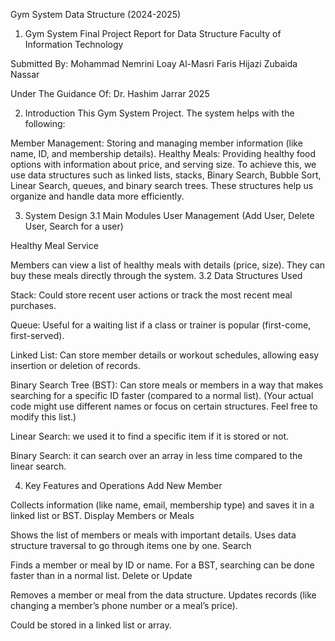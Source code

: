 Gym System
Data Structure (2024-2025)

1. Gym System
Final Project Report for Data Structure
Faculty of Information Technology

Submitted By:
Mohammad Nemrini
Loay Al-Masri
Faris Hijazi
Zubaida Nassar

Under The Guidance Of:
Dr. Hashim Jarrar
2025

2. Introduction
This Gym System Project. The system helps with the following:

Member Management: Storing and managing member information (like name, ID, and membership details).
Healthy Meals: Providing healthy food options with information about price, and serving size.
To achieve this, we use data structures such as linked lists, stacks, Binary Search, Bubble Sort, Linear Search, queues, and binary search trees.
These structures help us organize and handle data more efficiently.

3. System Design
3.1 Main Modules
User Management (Add User, Delete User, Search for a user)


Healthy Meal Service

Members can view a list of healthy meals with details (price, size).
They can buy these meals directly through the system.
3.2 Data Structures Used

Stack:
Could store recent user actions or track the most recent meal purchases.


Queue:
Useful for a waiting list if a class or trainer is popular (first-come, first-served).


Linked List:
Can store member details or workout schedules, allowing easy insertion or deletion of records.


Binary Search Tree (BST):
Can store meals or members in a way that makes searching for a specific ID faster (compared to a normal list).
(Your actual code might use different names or focus on certain structures. Feel free to modify this list.)

Linear Search:
we used it to find a specific item if it is stored or not.


Binary Search:
it can search over an array in less time compared to the linear search.


4. Key Features and Operations
Add New Member

Collects information (like name, email, membership type) and saves it in a linked list or BST.
Display Members or Meals

Shows the list of members or meals with important details.
Uses data structure traversal to go through items one by one.
Search

Finds a member or meal by ID or name.
For a BST, searching can be done faster than in a normal list.
Delete or Update

Removes a member or meal from the data structure.
Updates records (like changing a member’s phone number or a meal’s price).

Could be stored in a linked list or array.
